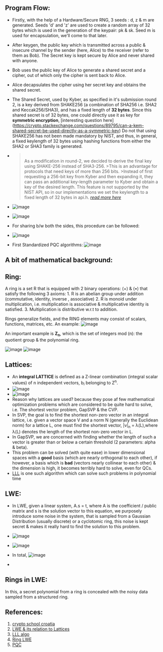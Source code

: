 ## Program Flow:

  - Firstly, with the help of a Hardware/Secure RNG, 3 seeds : d, z & m are generated. Seeds 'd' and 'z' are used to create a random array of 32 bytes which is used in the generation of the keypair: pk & sk. Seed m is used for encapsulation, we'll come to that later.
  - After keygen, the public key which is transmitted across a public & insecure channel by the sender (here, Alice) to the receiver (refer to them as Bob). The Secret key is kept secure by Alice and never shared with anyone.
  - Bob uses the public key of Alice to generate a shared secret and a cipher, out of which only the cipher is sent back to Alice.
  - Alice decapsulates the cipher using her secret key and obtains the shared secret.
  - The Shared Secret, used by Kyber, as specified in it's submission round 2, is a key derived from SHAKE256 (a combination of SHA256 i.e. SHA2 and Keccak256/SHA3), and has a fixed length of **32 bytes**. Since this shared secret is of 32 bytes, one could directly use it as key for **symmetric encryption**, [interesting question here] (https://crypto.stackexchange.com/questions/89795/can-a-kem-shared-secret-be-used-directly-as-a-symmetric-key)
    Do not that using SHAKE256 has not been made mandatory by NIST, and thus, in general, a fixed keylength of 32 bytes using hashing functions from either the SHA2 or SHA3 family is generated.
  -  ><br/>As a modification in round-2, we decided to derive the final key using SHAKE-256 instead of SHA3-256.
    >This is an advantage for protocols that need keys of more than 256 bits.
    >Instead of first requesting a 256-bit key from Kyber and then expanding it, they can pass an additional key-length parameter to Kyber and obtain a key of the desired length. This feature is not supported by the NIST API, so in our implementations we set the keylength to a fixed length of 32 bytes in api.h.
     > <cite> [read more here](https://pq-crystals.org/kyber/data/kyber-specification-round3-20210131.pdf)
  - ![image](https://miro.medium.com/v2/resize:fit:1100/format:webp/0*-q0OB65GCekDIm-6.png)
  - ![image](https://github.com/lakshya-chopra/KyberCpp/assets/77010972/7d6a5a54-233e-45c9-b967-1a941a169bff)

  - For sharing b/w both the sides, this procedure can be followed:
  - ![image](https://github.com/lakshya-chopra/KyberCpp/assets/77010972/87511884-15d6-4d99-874e-f4c1c2fbb43d)

  - First Standardized PQC algorithms:
    ![image](https://github.com/lakshya-chopra/KyberCpp/assets/77010972/23e3e968-a16c-4f75-97f6-a77cbbf0d493)

## A bit of mathematical background:

  ## Ring:
  A ring is a set R that is equipped with 2 binary operations: (+) & (•) that satisfy the following 3 axioms:
    1. R is an abelian group under addition (commutative, identity, inverse , associative)
    2. R is monoid under multiplication, i.e. multiplication is associative & multiplicative identity is satisfied.
    3. Multiplication is distributive w.r.t to addition.

  Rings generalize fields, and the RING elements may consist of scalars, functions, matrices, etc.
  An example: 
  ![image](https://github.com/lakshya-chopra/KyberCpp/assets/77010972/b18f3b9d-5918-4a69-a34e-dffd05397a4b)

  An important example is **Z<sub>n</sub>**, which is the set of integers mod (n): the quotient group & the polynomial ring.
  
  ![image](https://github.com/lakshya-chopra/KyberCpp/assets/77010972/15d63dee-e1cc-4e9c-98d4-a855ebf697e5)
  ![image](https://github.com/lakshya-chopra/KyberCpp/assets/77010972/15852b69-ee2c-4aec-a414-b4cff30a7565)


  ## Lattices:
  
  - An **integral LATTICE** is defined as a Z-linear combination (integral scalar values) of n independent vectors, b<sub>i</sub> belonging to Z<sup>n</sup>.
  - ![image](https://github.com/lakshya-chopra/KyberCpp/assets/77010972/00d6ef32-2e1c-46e7-9fec-838d9505d015)
  - ![image](https://github.com/lakshya-chopra/KyberCpp/assets/77010972/c74d0ce4-e228-4d98-b60a-a90305b16560)
  - Reason why lattices are used? because they pose af few mathematical optimization problems which are considered to be quite hard to solve, i.e. The shortest vector problem, GapSVP & the CVP.
  - In SVP, the goal is to find the shortest non-zero vector in an integral lattice, i.e. given a vector space V and a norm N (generally the Euclidean norm) for a lattice L, one must find the shortest vector, |v|<sub>n</sub> = λ(L),where λ(L) denotes the length of the shortest non-zero vector in L.
  - In GapSVP, we are concerned with finding whether the length of such a vector is greater than or below a certain threshold (2 parameters: alpha & beta).
  - This problem can be solved (with quite ease) in lower dimensional spaces with a **good** basis (which are nearly orthogonal to each other), if however, a basis which is **bad** (vectors nearly collinear to each other) & the dimension is high, it becomes terribly hard to solve, even for QCs.
  - [LLL](https://en.wikipedia.org/wiki/Lenstra%E2%80%93Lenstra%E2%80%93Lov%C3%A1sz_lattice_basis_reduction_algorithm) is one such algorithm which can solve such problems in polynomial time

  ## LWE:
  - In LWE, given a linear system, A.s = t, where A is the coefficient / public matrix and s is the solution vector to this equation, we purposely introduce some noise in the system, that is sampled from a Gaussian Distribution (usually discrete) or a cyclotomic ring, this noise is kept secret & makes it really hard to find the solution to this problem.
  - ![image](https://github.com/lakshya-chopra/KyberCpp/assets/77010972/da569458-d4d3-4461-9ae7-9b6805537583)
  - ![image](https://github.com/lakshya-chopra/KyberCpp/assets/77010972/19723259-2615-4933-ba14-de9389d17f97)

  - In total,
    ![image](https://github.com/lakshya-chopra/KyberCpp/assets/77010972/d788125d-7735-413f-b60e-6b592165270e)

  - 
  
  
  ## Rings in LWE:
  
  In this, a secret polynomial from a ring is concealed with the noisy data sampled from a structured ring.

## References:
1. [crypto school croatia](https://summerschool-croatia.cs.ru.nl/2015/Lattice-based%20crypto.pdf)
2. [LWE & its relation to Lattices](https://web.stanford.edu/class/cs354/scribe/lecture14.pdf)
3. [LLL algo](https://en.wikipedia.org/wiki/Lenstra%E2%80%93Lenstra%E2%80%93Lov%C3%A1sz_lattice_basis_reduction_algorithm)
4. [Ring LWE](https://www.cse.iitk.ac.in/users/angshuman/assets/pdf/RINGLWE_SPACE_2016.pdf)
5. [PQC](https://summerschool-croatia.cs.ru.nl/2018/slides/Introduction%20to%20post-quantum%20cryptography%20and%20learning%20with%20errors.pdf)

